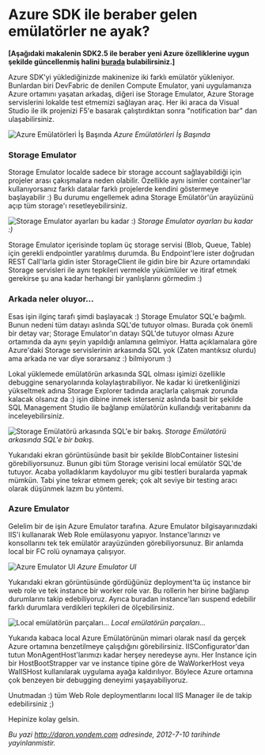 # Azure SDK ile beraber gelen emülatörler ne ayak?
**[Aşağıdaki makalenin SDK2.5 ile beraber yeni Azure özelliklerine uygun
şekilde güncellenmiş halini
[burada](http://daron.yondem.com/software/post/Azure_SDK_2_5_ile_beraber_gelen_emulatorler)
bulabilirsiniz.]**

Azure SDK'yi yüklediğinizde makinenize iki farklı emülatör yükleniyor.
Bunlardan biri DevFabric de denilen Compute Emulator, yani uygulamanıza
Azure ortamını yaşatan arkadaş, diğeri ise Storage Emulator, Azure
Storage servislerini lokalde test etmemizi sağlayan araç. Her iki araca
da Visual Studio ile ilk projenizi F5'e basarak çalıştırdıktan sonra
"notification bar" dan ulaşabilirsiniz.

![Azure Emülatörleri İş
Başında](media/Azure_SDK_ile_beraber_gelen_emulatorler_ne_ayak/emulator.jpg)
*Azure Emülatörleri İş Başında*

### Storage Emulator

Storage Emulator localde sadece bir storage account sağlayabildiği için
projeler arası çakışmalara neden olabilir. Özellikle aynı isimler
container'lar kullanıyorsanız farklı datalar farklı projelerde kendini
göstermeye başlayabilir :) Bu durumu engellemek adına Storage
Emülatör'ün arayüzünü açıp tüm storage'ı resetleyebilirsiniz.

![Storage Emulator ayarları bu kadar
:)](media/Azure_SDK_ile_beraber_gelen_emulatorler_ne_ayak/emulator2.jpg)
*Storage Emulator ayarları bu kadar :)*

Storage Emulator içerisinde toplam üç storage servisi (Blob, Queue,
Table) için gerekli endpointler yaratılmış durumda. Bu Endpoint'lere
ister doğrudan REST Call'larla gidin ister StorageClient ile gidin bire
bir Azure ortamındaki Storage servisleri ile aynı tepkileri vermekle
yükümlüler ve itiraf etmek gerekirse şu ana kadar herhangi bir
yanlışlarını görmedim :)

### Arkada neler oluyor...

Esas işin ilginç tarafı şimdi başlayacak :) Storage Emulator SQL'e
bağımlı. Bunun nedeni tüm datayı aslında SQL'de tutuyor olması. Burada
çok önemli bir detay var; Storage Emulator'ın datayı SQL'de tutuyor
olması Azure ortamında da aynı şeyin yapıldığı anlamına gelmiyor. Hatta
açıklamalara göre Azure'daki Storage servislerinin arkasında SQL yok
(Zaten mantıksız olurdu) ama arkada ne var diye sorarsanız :) bilmiyorum
:)

Lokal yüklemede emülatörün arkasında SQL olması işimizi özellikle
debuggine senaryolarında kolaylaştırabiliyor. Ne kadar ki
üretkenliğinizi yükseltmek adına Storage Explorer tadında araçlarla
çalışmak zorunda kalacak olsanız da :) işin dibine inmek isterseniz
aslında basit bir şekilde SQL Management Studio ile bağlanıp emülatörün
kullandığı veritabanını da inceleyebilirsiniz.

![Storage Emülatörü arkasında SQL'e bir
bakış.](media/Azure_SDK_ile_beraber_gelen_emulatorler_ne_ayak/emulator3.png)
*Storage Emülatörü arkasında SQL'e bir bakış.*

Yukarıdaki ekran görüntüsünde basit bir şekilde BlobContainer listesini
görebiliyorsunuz. Bunun gibi tüm Storage verisini local emülatör SQL'de
tutuyor. Acaba yolladıklarım kaydoluyor mu gibi testleri buralarda
yapmak mümkün. Tabi yine tekrar etmem gerek; çok alt seviye bir testing
aracı olarak düşünmek lazım bu yöntemi.

### Azure Emulator

Gelelim bir de işin Azure Emulator tarafına. Azure Emulator
bilgisayarınızdaki IIS'i kullanarak Web Role emülasyonu yapıyor.
Instance'larınızı ve konsollarını tek tek emülatör arayüzünden
görebiliyorsunuz. Bir anlamda local bir FC rolü oynamaya çalışıyor.

![Azure Emulator
UI](media/Azure_SDK_ile_beraber_gelen_emulatorler_ne_ayak/emulator4.png)
*Azure Emulator UI*

Yukarıdaki ekran görüntüsünde gördüğünüz deployment'ta üç instance bir
web role ve tek instance bir worker role var. Bu rollerin her birine
bağlanıp durumlarını takip edebiliyoruz. Ayrıca buradan instance'ları
suspend edebilir farklı durumlara verdikleri tepkileri de
ölçebilirsiniz.

![Local emülatörün
parçaları...](media/Azure_SDK_ile_beraber_gelen_emulatorler_ne_ayak/emulator5.png)
*Local emülatörün parçaları...*

Yukarıda kabaca local Azure Emülatörünün mimari olarak nasıl da gerçek
Azure ortamına benzetilmeye çalışdığını görebilirsiniz.
IISConfigurator'dan tutun MonAgentHost'larımızı kadar herşey neredeyse
aynı. Her Instance için bir HostBootStrapper var ve instance tipine göre
de WaWorkerHost veya WaIISHost kullanılarak uygulama ayağa kaldırılıyor.
Böylece Azure ortamına çok benzeyen bir debugging deneyimi
yaşayabiliyoruz.

Unutmadan :) tüm Web Role deploymentlarını local IIS Manager ile de
takip edebilirsiniz ;)

Hepinize kolay gelsin.



*Bu yazi http://daron.yondem.com adresinde, 2012-7-10 tarihinde yayinlanmistir.*
